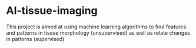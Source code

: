 # AI-tissue-imaging
This project is aimed at using machine learning algorithms to find features and patterns in tissue morphology (unsupervised) as well as relate changes in patterns (supervised)
